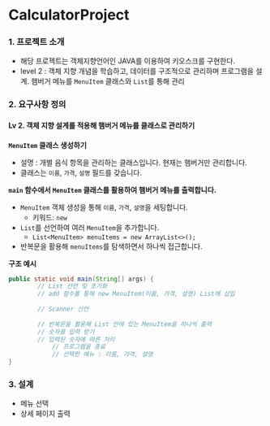 # CalculatorProject

### 1. 프로젝트 소개
   - 해당 프로젝트는 객체지향언어인 JAVA를 이용하여 키오스크를 구현한다.
   - level 2 : 객체 지향 개념을 학습하고, 데이터를 구조적으로 관리하며 프로그램을 설계.
                햄버거 메뉴를 `MenuItem` 클래스와 `List`를 통해 관리
  
### 2. 요구사항 정의
#### Lv 2. 객체 지향 설계를 적용해 햄버거 메뉴를 클래스로 관리하기
**`MenuItem` 클래스 생성하기**
- 설명 : 개별 음식 항목을 관리하는 클래스입니다. 현재는 햄버거만 관리합니다.
- 클래스는 `이름`, `가격`, `설명` 필드를 갖습니다.

**`main` 함수에서 `MenuItem` 클래스를 활용하여 햄버거 메뉴를 출력합니다.**
- `MenuItem` 객체 생성을 통해 `이름`, `가격`, `설명`을 세팅합니다.
  - 키워드: `new`
- `List`를 선언하여 여러 `MenuItem`을 추가합니다.
  - `List<MenuItem> menuItems = new ArrayList<>();`
- 반복문을 활용해 `menuItems`를 탐색하면서 하나씩 접근합니다.

**구조 예시**
```java
public static void main(String[] args) {
		// List 선언 및 초기화
		// add 함수를 통해 new MenuItem(이름, 가격, 설명) List에 삽입
		
		// Scanner 선언
		
		// 반복문을 활용해 List 안에 있는 MenuItem을 하나씩 출력
		// 숫자를 입력 받기
		// 입력된 숫자에 따른 처리
			// 프로그램을 종료
			// 선택한 메뉴 : 이름, 가격, 설명
}
```

### 3. 설계
- 메뉴 선택
- 상세 페이지 출력
